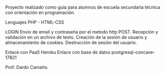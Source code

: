 Proyecto realizado como guía para alumnos de escuela secundaria técnica con orientación en programación.

Lenguajes PHP - HTML-CSS

LOGIN
Envio de email y contraseña por el metodo http POST.
Recepción y validación en un archivo de texto.
Creación de la sesión de usuario y almacenamiento de cookies.
Destrucción de sesión del usuario.

Enlace con PaaS Heroku
Enlace con base de datos postgresql-concave-17821

Prof: Dardo Camaño.
